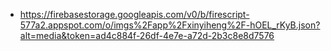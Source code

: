 - https://firebasestorage.googleapis.com/v0/b/firescript-577a2.appspot.com/o/imgs%2Fapp%2Fxinyiheng%2F-hOEL_rKyB.json?alt=media&token=ad4c884f-26df-4e7e-a72d-2b3c8e8d7576
